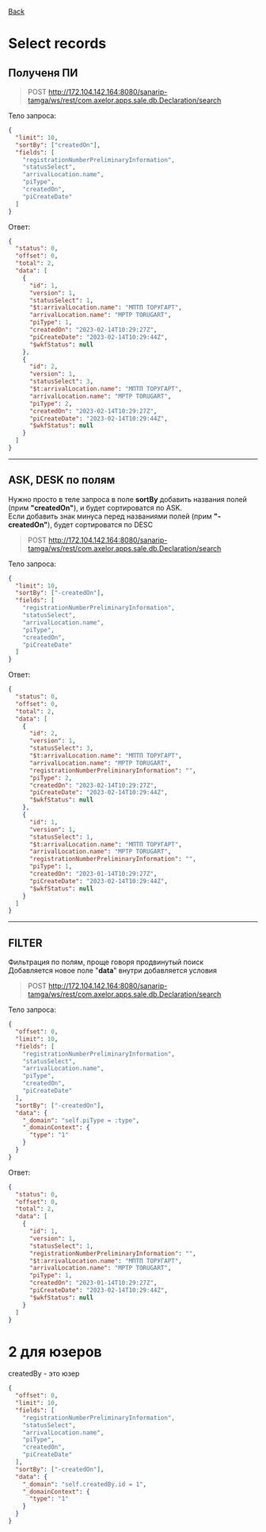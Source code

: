 [Back](../../Readme.md)
# Select records

## Полученя ПИ
>POST http://172.104.142.164:8080/sanarip-tamga/ws/rest/com.axelor.apps.sale.db.Declaration/search

Тело запроса:
```json
{
  "limit": 10,
  "sortBy": ["createdOn"],
  "fields": [
    "registrationNumberPreliminaryInformation", 
    "statusSelect", 
    "arrivalLocation.name", 
    "piType", 
    "createdOn", 
    "piCreateDate"
  ]
}
```
Ответ:
```json
{
  "status": 0,
  "offset": 0,
  "total": 2,
  "data": [
    {
      "id": 1,
      "version": 1,
      "statusSelect": 1,
      "$t:arrivalLocation.name": "МПТП ТОРУГАРТ",
      "arrivalLocation.name": "MPTP TORUGART",
      "piType": 1,
      "createdOn": "2023-02-14T10:29:27Z",
      "piCreateDate": "2023-02-14T10:29:44Z",
      "$wkfStatus": null
    },
    {
      "id": 2,
      "version": 1,
      "statusSelect": 3,
      "$t:arrivalLocation.name": "МПТП ТОРУГАРТ",
      "arrivalLocation.name": "MPTP TORUGART",
      "piType": 2,
      "createdOn": "2023-02-14T10:29:27Z",
      "piCreateDate": "2023-02-14T10:29:44Z",
      "$wkfStatus": null
    }
  ]
}
```
---
## ASK, DESK по полям
Нужно просто в теле запроса в поле **sortBy** добавить названия полей (прим **"createdOn"**), и будет сортироватся по ASK.  
Если добавить знак минуса перед названиями полей (прим **"-createdOn"**), будет сортироватся по DESC

>POST http://172.104.142.164:8080/sanarip-tamga/ws/rest/com.axelor.apps.sale.db.Declaration/search  

Тело запроса:
```json
{
  "limit": 10,
  "sortBy": ["-createdOn"],
  "fields": [
    "registrationNumberPreliminaryInformation", 
    "statusSelect", 
    "arrivalLocation.name", 
    "piType", 
    "createdOn", 
    "piCreateDate"
  ]
}
```
Ответ:
```json
{
  "status": 0,
  "offset": 0,
  "total": 2,
  "data": [
    {
      "id": 2,
      "version": 1,
      "statusSelect": 3,
      "$t:arrivalLocation.name": "МПТП ТОРУГАРТ",
      "arrivalLocation.name": "MPTP TORUGART",
      "registrationNumberPreliminaryInformation": "",
      "piType": 2,
      "createdOn": "2023-02-14T10:29:27Z",
      "piCreateDate": "2023-02-14T10:29:44Z",
      "$wkfStatus": null
    },
    {
      "id": 1,
      "version": 1,
      "statusSelect": 1,
      "$t:arrivalLocation.name": "МПТП ТОРУГАРТ",
      "arrivalLocation.name": "MPTP TORUGART",
      "registrationNumberPreliminaryInformation": "",
      "piType": 1,
      "createdOn": "2023-01-14T10:29:27Z",
      "piCreateDate": "2023-02-14T10:29:44Z",
      "$wkfStatus": null
    }
  ]
}
```
---
## FILTER
Фильтрация по полям, проще говоря продвинутый поиск  
Добавляется новое поле "**data**" внутри добавляется условия

>POST http://172.104.142.164:8080/sanarip-tamga/ws/rest/com.axelor.apps.sale.db.Declaration/search  

Тело запроса:
```json
{
  "offset": 0,
  "limit": 10,
  "fields": [
    "registrationNumberPreliminaryInformation",
    "statusSelect",
    "arrivalLocation.name",
    "piType",
    "createdOn",
    "piCreateDate"
  ],
  "sortBy": ["-createdOn"],
  "data": {
    "_domain": "self.piType = :type",
    "_domainContext": {
      "type": "1"
    }
  }
}
```

Ответ:
```json
{
  "status": 0,
  "offset": 0,
  "total": 2,
  "data": [
    {
      "id": 1,
      "version": 1,
      "statusSelect": 1,
      "registrationNumberPreliminaryInformation": "",
      "$t:arrivalLocation.name": "МПТП ТОРУГАРТ",
      "arrivalLocation.name": "MPTP TORUGART",
      "piType": 1,
      "createdOn": "2023-01-14T10:29:27Z",
      "piCreateDate": "2023-02-14T10:29:44Z",
      "$wkfStatus": null
    }
  ]
}
```



# 2 для юзеров
createdBy - это юзер
```json
{
  "offset": 0,
  "limit": 10,
  "fields": [
    "registrationNumberPreliminaryInformation",
    "statusSelect",
    "arrivalLocation.name",
    "piType",
    "createdOn",
    "piCreateDate"
  ],
  "sortBy": ["-createdOn"],
  "data": {
    "_domain": "self.createdBy.id = 1",
    "_domainContext": {
      "type": "1"
    }
  }
}
```
